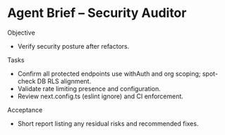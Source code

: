 # Agent Brief – Security Auditor

Objective
- Verify security posture after refactors.

Tasks
- Confirm all protected endpoints use withAuth and org scoping; spot-check DB RLS alignment.
- Validate rate limiting presence and configuration.
- Review next.config.ts (eslint ignore) and CI enforcement.

Acceptance
- Short report listing any residual risks and recommended fixes.

